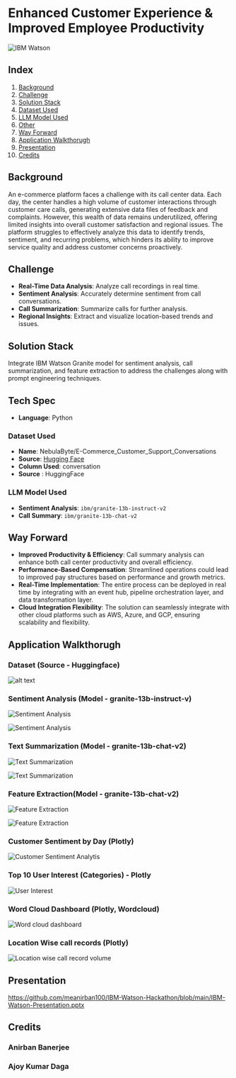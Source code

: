 # Enhanced Customer Experience & Improved Employee Productivity

![IBM Watson](images/image-1.png)

## Index
1. [Background](#background)
2. [Challenge](#challenge)
3. [Solution Stack](#solution-stack)
4. [Dataset Used](#dataset-used)
5. [LLM Model Used](#llm-model-used)
6. [Other](#other)
7. [Way Forward](#way-forward)
8. [Application Walkthorugh](#application-walkthorugh)
9. [Presentation](#Presentation)
10. [Credits](##credits)

## Background
An e-commerce platform faces a challenge with its call center data. Each day, the center handles a high volume of customer interactions through customer care calls, generating extensive data files of feedback and complaints. However, this wealth of data remains underutilized, offering limited insights into overall customer satisfaction and regional issues. The platform struggles to effectively analyze this data to identify trends, sentiment, and recurring problems, which hinders its ability to improve service quality and address customer concerns proactively.

## Challenge
- **Real-Time Data Analysis**: Analyze call recordings in real time.
- **Sentiment Analysis**: Accurately determine sentiment from call conversations.
- **Call Summarization**: Summarize calls for further analysis.
- **Regional Insights**: Extract and visualize location-based trends and issues.

## Solution Stack
Integrate IBM Watson Granite model for sentiment analysis, call summarization, and feature extraction to address the challenges along with prompt engineering techniques.


## Tech Spec
- **Language**: Python

### Dataset Used
- **Name**: NebulaByte/E-Commerce_Customer_Support_Conversations
- **Source**: [Hugging Face](https://huggingface.co/datasets/NebulaByte/E-Commerce_Customer_Support_Conversations)
- **Column Used**: conversation
- **Source** : HuggingFace

### LLM Model Used
- **Sentiment Analysis**: `ibm/granite-13b-instruct-v2`
- **Call Summary**: `ibm/granite-13b-chat-v2`


## Way Forward
- **Improved Productivity & Efficiency**: Call summary analysis can enhance both call center productivity and overall efficiency.
- **Performance-Based Compensation**: Streamlined operations could lead to improved pay structures based on performance and growth metrics.
- **Real-Time Implementation**: The entire process can be deployed in real time by integrating with an event hub, pipeline orchestration layer, and data transformation layer.
- **Cloud Integration Flexibility**: The solution can seamlessly integrate with other cloud platforms such as AWS, Azure, and GCP, ensuring scalability and flexibility.


## Application Walkthorugh

### Dataset (Source - Huggingface)

![alt text](images/image-2.png)

### Sentiment Analysis (Model - granite-13b-instruct-v)

![Sentiment Analysis](images/image-3.png)

![Sentiment Analysis](images/image-4.png)


### Text Summarization (Model - granite-13b-chat-v2)

![Text Summarization](images/image-5.png)

![Text Summarization](images/image-7.png)

### Feature Extraction(Model - granite-13b-chat-v2)
![Feature Extraction](images/image-8.png)

![Feature Extraction](images/image-9.png)

### Customer Sentiment by Day (Plotly)

![Customer Sentiment Analytis](images/image-10.png)

### Top 10 User Interest (Categories) - Plotly

![User Interest](images/image-11.png)

### Word Cloud Dashboard (Plotly, Wordcloud)

![Word cloud dashboard](images/image-12.png)

### Location Wise call records (Plotly)

![Location wise call record volume](images/image-13.png)

## Presentation
https://github.com/meanirban100/IBM-Watson-Hackathon/blob/main/IBM-Watson-Presentation.pptx

## Credits
### Anirban Banerjee
### Ajoy Kumar Daga

